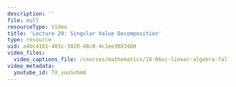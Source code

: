 ```yaml
---
description: ''
file: null
resourceType: Video
title: 'Lecture 29: Singular Value Decomposition'
type: resource
uid: a4bc4161-403c-3020-48c0-4c1ee38834b0
video_files:
  video_captions_file: /courses/mathematics/18-06sc-linear-algebra-fall-2011/positive-definite-matrices-and-applications/singular-value-decomposition/lecture-29-singular-value-decomposition/TX_vooSnhm8.vtt
video_metadata:
  youtube_id: TX_vooSnhm8
---
```

